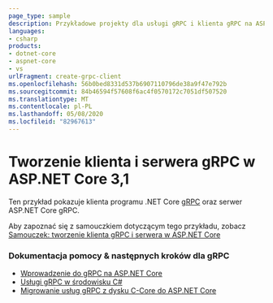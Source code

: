 ```yaml
---
page_type: sample
description: Przykładowe projekty dla usługi gRPC i klienta gRPC na ASP.NET Core.
languages:
- csharp
products:
- dotnet-core
- aspnet-core
- vs
urlFragment: create-grpc-client
ms.openlocfilehash: 56b0bed8331d537b6907110796de38a9f47e792b
ms.sourcegitcommit: 84b46594f57608f6ac4f0570172c7051df507520
ms.translationtype: MT
ms.contentlocale: pl-PL
ms.lasthandoff: 05/08/2020
ms.locfileid: "82967613"
---
```

# <a name="create-a-grpc-client-and-server-in-aspnet-core-31"></a>Tworzenie klienta i serwera gRPC w ASP.NET Core 3,1

Ten przykład pokazuje klienta programu .NET Core [gRPC](https://grpc.io/docs/guides/) oraz serwer ASP.NET Core gRPC.

Aby zapoznać się z samouczkiem dotyczącym tego przykładu, zobacz [Samouczek: tworzenie klienta gRPC i serwera w ASP.NET Core](https://docs.microsoft.com/aspnet/core/tutorials/grpc/grpc-start?view=aspnetcore-3.1&tabs=visual-studio)

### <a name="docs-help--next-steps-for-grpc"></a>Dokumentacja pomocy & następnych kroków dla gRPC

* [Wprowadzenie do gRPC na ASP.NET Core](https://docs.microsoft.com/aspnet/core/grpc/index?view=aspnetcore-3.0)
* [Usługi gRPC w środowisku C#](https://docs.microsoft.com/aspnet/core/grpc/basics?view=aspnetcore-3.0)
* [Migrowanie usług gRPC z dysku C-Core do ASP.NET Core](https://docs.microsoft.com/aspnet/core/grpc/migration?view=aspnetcore-3.0)
